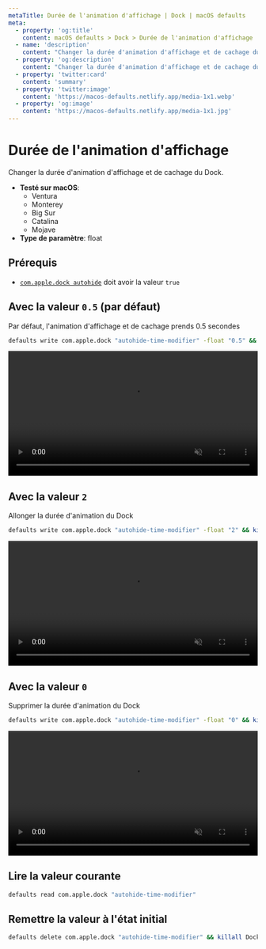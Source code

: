 ```yaml
---
metaTitle: Durée de l'animation d'affichage | Dock | macOS defaults
meta:
  - property: 'og:title'
    content: macOS defaults > Dock > Durée de l'animation d'affichage
  - name: 'description'
    content: "Changer la durée d'animation d'affichage et de cachage du Dock."
  - property: 'og:description'
    content: "Changer la durée d'animation d'affichage et de cachage du Dock."
  - property: 'twitter:card'
    content: 'summary'
  - property: 'twitter:image'
    content: 'https://macos-defaults.netlify.app/media-1x1.webp'
  - property: 'og:image'
    content: 'https://macos-defaults.netlify.app/media-1x1.jpg'
---
```


# Durée de l'animation d'affichage

Changer la durée d'animation d'affichage et de cachage du Dock.

<!-- break lists -->

- **Testé sur macOS**:
  - Ventura
  - Monterey
  - Big Sur
  - Catalina
  - Mojave
- **Type de paramètre**: float

## Prérequis

- [`com.apple.dock autohide`](../../fr/dock/autohide.html#avec-la-valeur-true) doit avoir la valeur `true`

## Avec la valeur `0.5` (par défaut)

Par défaut, l'animation d'affichage et de cachage prends 0.5 secondes

```bash
defaults write com.apple.dock "autohide-time-modifier" -float "0.5" && killall Dock
```

<video autoplay loop muted playsinline width="742" height="202" style="max-width: 100%; height: auto">
  <source src="../../dock/images/autohide-time-modifier/0.5.mp4" type="video/mp4">
  Exemple avec la valeur 0.5
</video>

## Avec la valeur `2`

Allonger la durée d'animation du Dock

```bash
defaults write com.apple.dock "autohide-time-modifier" -float "2" && killall Dock
```

<video autoplay loop muted playsinline width="742" height="202" style="max-width: 100%; height: auto">
  <source src="../../dock/images/autohide-time-modifier/2.mp4" type="video/mp4">
  Exemple avec la valeur 2
</video>

## Avec la valeur `0`

Supprimer la durée d'animation du Dock

```bash
defaults write com.apple.dock "autohide-time-modifier" -float "0" && killall Dock
```

<video autoplay loop muted playsinline width="742" height="202" style="max-width: 100%; height: auto">
  <source src="../../dock/images/autohide-time-modifier/0.mp4" type="video/mp4">
  Exemple avec la valeur 0
</video>

## Lire la valeur courante

```bash
defaults read com.apple.dock "autohide-time-modifier"
```

## Remettre la valeur à l'état initial

```bash
defaults delete com.apple.dock "autohide-time-modifier" && killall Dock
```
